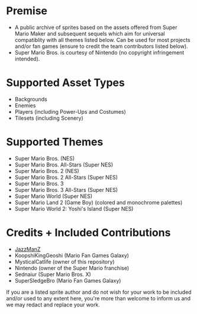 # Premise
- A public archive of sprites based on the assets offered from Super Mario Maker and subsequent sequels which aim for universal compatiblity with all themes listed below. Can be used for most projects and/or fan games (ensure to credit the team contributors listed below).
- Super Mario Bros. is courtesy of Nintendo (no copyright infringement intended).

# Supported Asset Types
- Backgrounds
- Enemies
- Players (including Power-Ups and Costumes)
- Tilesets (including Scenery)

# Supported Themes
- Super Mario Bros. (NES)
- Super Mario Bros. All-Stars (Super NES)
- Super Mario Bros. 2 (NES)
- Super Mario Bros. 2 All-Stars (Super NES)
- Super Mario Bros. 3
- Super Mario Bros. 3 All-Stars (Super NES)
- Super Mario World (Super NES)
- Super Mario Land 2 (Game Boy) (colored and monochrome palettes)
- Super Mario World 2: Yoshi's Island (Super NES)

# Credits + Included Contributions
- [JazzManZ](https://www.spriters-resource.com/profile/omega/)
- KoopshiKingGeoshi (Mario Fan Games Galaxy)
- MysticalCatlife (owner of this repository)
- Nintendo (owner of the Super Mario franchise)
- Sednaiur (Super Mario Bros. X)
- SuperSledgeBro (Mario Fan Games Galaxy)

If you are a listed sprite author and do not wish for your work to be included and/or used to any extent here, you're more than welcome to inform us and we may redact and replace your work.
